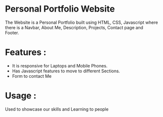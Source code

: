 # Personal Portfolio Website

The Website is a Personal Portfolio built using HTML, CSS, Javascript where there is a Navbar, About Me, Description, Projects, Contact page and Footer. 

# Features :
* It is responsive for Laptops and Mobile Phones.
* Has Javascript features to move to different Sections.
* Form to contact Me

# Usage :
Used to showcase our skills and Learning to people
